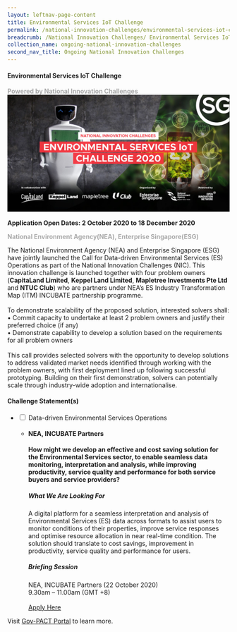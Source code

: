 ```yaml
---
layout: leftnav-page-content
title: Environmental Services IoT Challenge
permalink: /national-innovation-challenges/environmental-services-iot-challenge
breadcrumb: /National Innovation Challenges/ Environmental Services IoT Challenge
collection_name: ongoing-national-innovation-challenges
second_nav_title: Ongoing National Innovation Challenges
---
```


#### Environmental Services IoT Challenge

<font color="#a9a9a9"><b>Powered by National Innovation Challenges</b></font>
[![3](/images/Environmental-Services-IoT-Challenge.jpg)](https://gov-pact.ipi-singapore.org/grant-call/nea-esg-call-data-driven-environmental-services-operations/)

**Application Open Dates: 2 October 2020 to 18 December 2020**<br>

<font color=" #a9a9a9"><b>National Environment Agency(NEA), Enterprise Singapore(ESG)</b></font>

The National Environment Agency (NEA) and Enterprise Singapore (ESG) have jointly launched the Call for Data-driven Environmental Services (ES) Operations as part of the National Innovation Challenges (NIC). This innovation challenge is launched together with four problem owners (<b>CapitaLand Limited</b>, <b>Keppel Land Limited</b>, <b>Mapletree Investments Pte Ltd</b> and <b>NTUC Club</b>) who are partners under NEA’s ES Industry Transformation Map (ITM) INCUBATE partnership programme. <br><br>
To demonstrate scalability of the proposed solution, interested solvers shall: <br>
• Commit capacity to undertake at least 2 problem owners and justify their preferred choice (if any)<br>
• Demonstrate capability to develop a solution based on the requirements for all problem owners<br><br>
This call provides selected solvers with the opportunity to develop solutions to address validated market needs identified through working with the problem owners, with first deployment lined up following successful prototyping. Building on their first demonstration, solvers can potentially scale through industry-wide adoption and internationalise.

<div id="wrapper">
    <h4> Challenge Statement(s)</h4>
<ul>
    <!-- start of drop down box 1 -->
  <li>
    <input type="checkbox" id="list-item-1" class="toggle">
    <label for="list-item-1" class="lbl-toggle">Data-driven Environmental Services Operations</label>
      <ul>
        <li><b><h4>NEA, INCUBATE Partners</h4>How might we develop an effective and cost saving solution for the Environmental Services sector, to enable seamless data monitoring, interpretation and analysis, while improving productivity, service quality and performance for both service buyers and service providers?</b>
<h5>What We Are Looking For</h5>
A digital platform for a seamless interpretation and analysis of Environmental Services (ES) data across formats to assist users to monitor conditions of their properties, improve service responses and optimise resource allocation in near real-time condition. The solution should translate to cost savings, improvement in productivity, service quality and performance for users.

<h5>Briefing Session</h5>
NEA, INCUBATE Partners (22 October 2020)<br>
9.30am – 11.00am (GMT +8)
<br><br>  
<a href="https://gov-pact.ipi-singapore.org/grant-call/nea-esg-call-data-driven-environmental-services-operations/" target="_blank" >Apply Here</a>
        </li>
      </ul>
    </li>
  
<!-- end of drop down box 3-->
</ul>
</div>


Visit <a href="https://gov-pact.ipi-singapore.org/grant-call/nea-esg-call-data-driven-environmental-services-operations/" target="_blank" >Gov-PACT Portal</a> to learn more.
